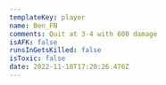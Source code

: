 ```yaml
---
templateKey: player
name: Ben_FN
comments: Quit at 3-4 with 600 damage
isAFK: false
runsInGetsKilled: false
isToxic: false
date: 2022-11-18T17:20:26.476Z
---
```

